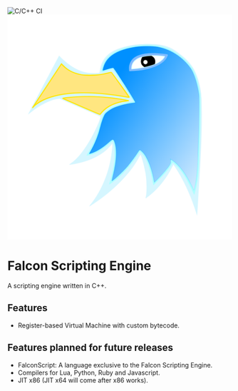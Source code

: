 ![C/C++ CI](https://github.com/SarojKumar10/Falcon/workflows/C/C++%20CI/badge.svg)
![Falcon](./logos/falcon512x512.png)
# Falcon Scripting Engine

 A scripting engine written in C++.

## Features

* Register-based Virtual Machine with custom bytecode.

## Features planned for future releases

* FalconScript: A language exclusive to the Falcon Scripting Engine.  
* Compilers for Lua, Python, Ruby and Javascript.  
* JIT x86 (JIT x64 will come after x86 works).  
